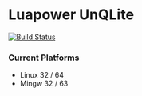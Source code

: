 # Luapower UnQLite

[![Build Status](https://drone.io/github.com/coronium-io/luapower-unqlite/status.png)](https://drone.io/github.com/coronium-io/luapower-unqlite/latest)

### Current Platforms

* Linux 32 / 64
* Mingw 32 / 63
